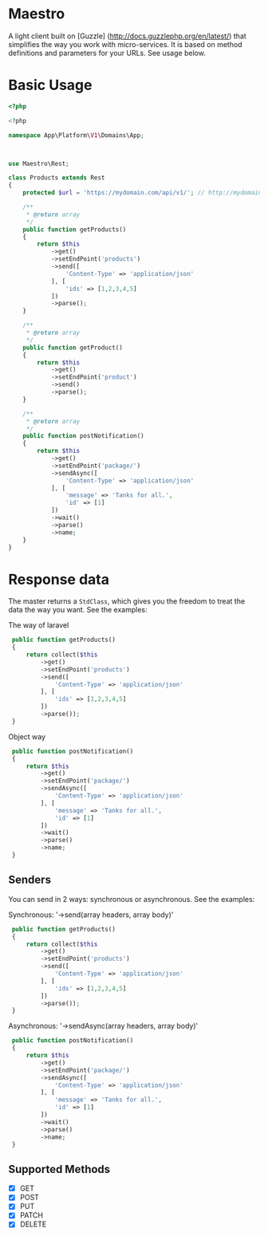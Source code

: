 # Maestro

A light client built on [Guzzle] (http://docs.guzzlephp.org/en/latest/) that simplifies the way you work with micro-services. It is based on method definitions and parameters for your URLs. See usage below.


# Basic Usage

```php
<?php

<?php

namespace App\Platform\V1\Domains\App;



use Maestro\Rest;

class Products extends Rest
{
    protected $url = 'https://mydomain.com/api/v1/'; // http://mydomain.com:9000/api/v1

    /**
     * @return array
     */
    public function getProducts()
    {
        return $this
            ->get()
            ->setEndPoint('products')
            ->send([
                'Content-Type' => 'application/json'
            ], [
                'ids' => [1,2,3,4,5]
            ])
            ->parse();
    }

    /**
     * @return array
     */
    public function getProduct()
    {
        return $this
            ->get()
            ->setEndPoint('product')
            ->send()
            ->parse();
    }

    /**
     * @return array
     */
    public function postNotification()
    {
        return $this
            ->get()
            ->setEndPoint('package/')
            ->sendAsync([
                'Content-Type' => 'application/json'
            ], [
                'message' => 'Tanks for all.',
                'id' => [1]
            ])
            ->wait()
            ->parse()
            ->name;
    }
}
```

# Response data

The master returns a `StdClass`, which gives you the freedom to treat the data the way you want. See the examples:


The way of laravel

```php
 public function getProducts()
 {
     return collect($this
         ->get()
         ->setEndPoint('products')
         ->send([
             'Content-Type' => 'application/json'
         ], [
             'ids' => [1,2,3,4,5]
         ])
         ->parse());
 }
```

Object way
```php
 public function postNotification()
 {
     return $this
         ->get()
         ->setEndPoint('package/')
         ->sendAsync([
             'Content-Type' => 'application/json'
         ], [
             'message' => 'Tanks for all.',
             'id' => [1]
         ])
         ->wait()
         ->parse()
         ->name;
 }
```

## Senders
You can send in 2 ways: synchronous or asynchronous. See the examples:


Synchronous: '->send(array headers, array body)'
```php
 public function getProducts()
 {
     return collect($this
         ->get()
         ->setEndPoint('products')
         ->send([
             'Content-Type' => 'application/json'
         ], [
             'ids' => [1,2,3,4,5]
         ])
         ->parse());
 }
```

Asynchronous: '->sendAsync(array headers, array body)'
```php
 public function postNotification()
 {
     return $this
         ->get()
         ->setEndPoint('package/')
         ->sendAsync([
             'Content-Type' => 'application/json'
         ], [
             'message' => 'Tanks for all.',
             'id' => [1]
         ])
         ->wait()
         ->parse()
         ->name;
 }
```

## Supported Methods

- [x] GET
- [x] POST
- [x] PUT
- [x] PATCH
- [x] DELETE
